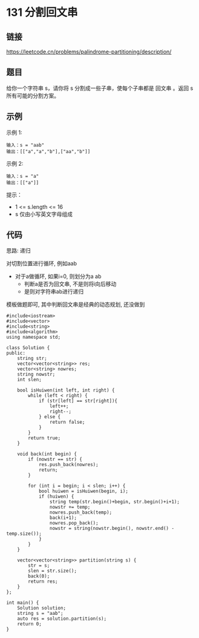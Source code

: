 # 131 分割回文串
## 链接
https://leetcode.cn/problems/palindrome-partitioning/description/

## 题目 
给你一个字符串 s，请你将 s 分割成一些子串，使每个子串都是 
回文串 。返回 s 所有可能的分割方案。

## 示例
示例 1:
```
输入：s = "aab"
输出：[["a","a","b"],["aa","b"]]
```
示例 2:
```
输入：s = "a"
输出：[["a"]]
```

提示：

-  1 <= s.length <= 16
- s 仅由小写英文字母组成

## 代码
思路: 递归

对切割位置进行循环, 例如aab
- 对于a做循环, 如果i=0, 则划分为a ab
    - 判断a是否为回文串, 不是则将i向后移动
    - 是则对字符串ab进行递归

模板做题即可, 其中判断回文串是经典的动态规划, 还没做到

```
#include<iostream>
#include<vector>
#include<string>
#include<algorithm>
using namespace std;

class Solution {
public:
    string str;
    vector<vector<string>> res;
    vector<string> nowres;
    string nowstr;
    int slen;
    
    bool isHuiwen(int left, int right) {
        while (left < right) {
            if (str[left] == str[right]){
                left++;
                right--;
            } else {
                return false;
            }
        }
        return true;
    }
    
    void back(int begin) {
        if (nowstr == str) {
            res.push_back(nowres);
            return;
        }
        
        for (int i = begin; i < slen; i++) {
            bool huiwen = isHuiwen(begin, i);
            if (huiwen) {
                string temp(str.begin()+begin, str.begin()+i+1);
                nowstr += temp;
                nowres.push_back(temp);
                back(i+1);
                nowres.pop_back();
                nowstr = string(nowstr.begin(), nowstr.end() - temp.size());
            }
        }
    }
    
    vector<vector<string>> partition(string s) {
        str = s;
        slen = str.size();
        back(0);
        return res;
    }
};

int main() {
    Solution solution;
    string s = "aab";
    auto res = solution.partition(s);
    return 0;
}
```